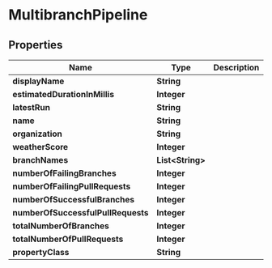 

# MultibranchPipeline


## Properties

Name | Type | Description | Notes
------------ | ------------- | ------------- | -------------
**displayName** | **String** |  |  [optional]
**estimatedDurationInMillis** | **Integer** |  |  [optional]
**latestRun** | **String** |  |  [optional]
**name** | **String** |  |  [optional]
**organization** | **String** |  |  [optional]
**weatherScore** | **Integer** |  |  [optional]
**branchNames** | **List&lt;String&gt;** |  |  [optional]
**numberOfFailingBranches** | **Integer** |  |  [optional]
**numberOfFailingPullRequests** | **Integer** |  |  [optional]
**numberOfSuccessfulBranches** | **Integer** |  |  [optional]
**numberOfSuccessfulPullRequests** | **Integer** |  |  [optional]
**totalNumberOfBranches** | **Integer** |  |  [optional]
**totalNumberOfPullRequests** | **Integer** |  |  [optional]
**propertyClass** | **String** |  |  [optional]



